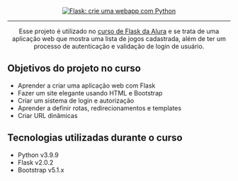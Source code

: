 <p align="center">
  <a href=https://cursos.alura.com.br/course/flask-crie-webapp-python>
    <img src="https://i.imgur.com/FnDypco.png" alt="Flask: crie uma webapp com Python">
  </a>
</p>

<hr>

<p align="center">Esse projeto é utilizado no <a href=https://cursos.alura.com.br/course/flask-crie-webapp-python>curso de Flask da Alura</a> e se trata de uma aplicação web que mostra uma lista de jogos cadastrada, além de ter um processo de autenticação e validação de login de usuário.</p>

## Objetivos do projeto no curso
* Aprender a criar uma aplicação web com Flask
* Fazer um site elegante usando HTML e Bootstrap
* Criar um sistema de login e autorização
* Aprender a definir rotas, redirecionamentos e templates
* Criar URL dinâmicas

## Tecnologias utilizadas durante o curso
* Python v3.9.9
* Flask v2.0.2
* Bootstrap v5.1.x
